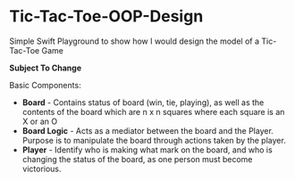 # Tic-Tac-Toe-OOP-Design

Simple Swift Playground to show how I would design the model of a Tic-Tac-Toe Game

**Subject To Change**

Basic Components:
* **Board** - Contains status of board (win, tie, playing), as well as the contents of the board which are n x n squares where each square is  an X or an O
* **Board Logic** - Acts as a mediator between the board and the Player. Purpose is to manipulate the board through actions taken by the player.
* **Player** - Identify who is making what mark on the board, and who is changing the status of the board, as one person must become victorious.

